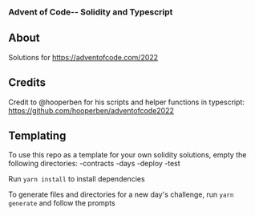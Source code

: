 ### Advent of Code-- Solidity and Typescript
## About
Solutions for https://adventofcode.com/2022

## Credits
Credit to @hooperben for his scripts and helper functions in typescript: https://github.com/hooperben/adventofcode2022

## Templating
To use this repo as a template for your own solidity solutions, empty the following directories:
-contracts
-days
-deploy
-test

Run `yarn install` to install dependencies

To generate files and directories for a new day's challenge, run `yarn generate` and follow the prompts